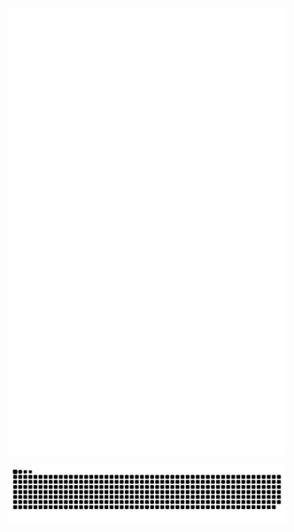 ![Alt text](./github-metrics.svg)

<img src="https://raw.githubusercontent.com/userunp/userunp/output/snake.svg" alt="Snake animation" />

